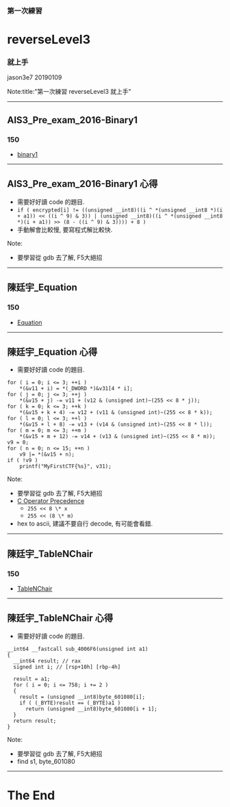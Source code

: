 ### 第一次練習
# reverseLevel3
### 就上手

jason3e7 20190109

Note:title:"第一次練習 reverseLevel3 就上手"

---

## AIS3_Pre_exam_2016-Binary1
### 150

* [binary1](reverseLevel3/file/binary1)

---

## AIS3_Pre_exam_2016-Binary1 心得
* 需要好好讀 code 的題目.
* `if ( encrypted[i] != ((unsigned __int8)((i ^ *(unsigned __int8 *)(i + a1)) << ((i ^ 9) & 3)) | (unsigned __int8)((i ^ *(unsigned __int8 *)(i + a1)) >> (8 - ((i ^ 9) & 3)))) + 8 )`
* 手動解會比較慢, 要寫程式解比較快.

Note:
* 要學習從 gdb 去了解, F5大絕招

---

## 陳廷宇_Equation
### 150

* [Equation](reverseLevel3/file/Equation)

---

## 陳廷宇_Equation 心得
* 需要好好讀 code 的題目.
```
for ( i = 0; i <= 3; ++i )
    *(&v11 + i) = *(_DWORD *)&v31[4 * i];
for ( j = 0; j <= 3; ++j )
    *(&v15 + j) -= v11 + (v12 & (unsigned int)~(255 << 8 * j));
for ( k = 0; k <= 3; ++k )
    *(&v15 + k + 4) -= v12 + (v11 & (unsigned int)~(255 << 8 * k));
for ( l = 0; l <= 3; ++l )
    *(&v15 + l + 8) -= v13 + (v14 & (unsigned int)~(255 << 8 * l));
for ( m = 0; m <= 3; ++m )
    *(&v15 + m + 12) -= v14 + (v13 & (unsigned int)~(255 << 8 * m));
v9 = 0;
for ( n = 0; n <= 15; ++n )
    v9 |= *(&v15 + n);
if ( !v9 )
    printf("MyFirstCTF{%s}", v31);
```

Note:
* 要學習從 gdb 去了解, F5大絕招
* [C Operator Precedence](https://en.cppreference.com/w/c/language/operator_precedence)
  * `255 << 8 \* x`
  * `255 << (8 \* m)`
* hex to ascii, 建議不要自行 decode, 有可能會看錯.

---

## 陳廷宇_TableNChair
### 150

* [TableNChair](reverseLevel3/file/TableNChair)

---

## 陳廷宇_TableNChair 心得
* 需要好好讀 code 的題目.
```
__int64 __fastcall sub_4006F6(unsigned int a1)
{
  __int64 result; // rax
  signed int i; // [rsp+10h] [rbp-4h]

  result = a1;
  for ( i = 0; i <= 758; i += 2 )
  {
    result = (unsigned __int8)byte_601080[i];
    if ( (_BYTE)result == (_BYTE)a1 )
      return (unsigned __int8)byte_601080[i + 1];
  }
  return result;
}
```

Note:
* 要學習從 gdb 去了解, F5大絕招
* find s1, byte_601080

---

# The End